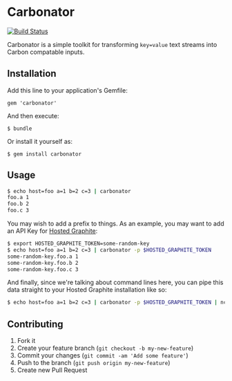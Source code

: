 # Carbonator

[![Build Status](https://secure.travis-ci.org/gorsuch/carbonator.png)](http://travis-ci.org/gorsuch/carbonator)

Carbonator is a simple toolkit for transforming `key=value` text streams into Carbon compatable inputs.

## Installation

Add this line to your application's Gemfile:

    gem 'carbonator'

And then execute:

    $ bundle

Or install it yourself as:

    $ gem install carbonator

## Usage

```bash
$ echo host=foo a=1 b=2 c=3 | carbonator 
foo.a 1
foo.b 2
foo.c 3
```

You may wish to add a prefix to things.  As an example, you may want to add an API Key for [Hosted Graphite](http://hostedgraphite.com/):

```bash
$ export HOSTED_GRAPHITE_TOKEN=some-random-key
$ echo host=foo a=1 b=2 c=3 | carbonator -p $HOSTED_GRAPHITE_TOKEN
some-random-key.foo.a 1
some-random-key.foo.b 2
some-random-key.foo.c 3
```

And finally, since we're talking about command lines here, you can pipe this data straight to your Hosted Graphite installation like so:

```bash
$ echo host=foo a=1 b=2 c=3 | carbonator -p $HOSTED_GRAPHITE_TOKEN | nc carbon.hostedgraphite.com 2003
```

## Contributing

1. Fork it
2. Create your feature branch (`git checkout -b my-new-feature`)
3. Commit your changes (`git commit -am 'Add some feature'`)
4. Push to the branch (`git push origin my-new-feature`)
5. Create new Pull Request
